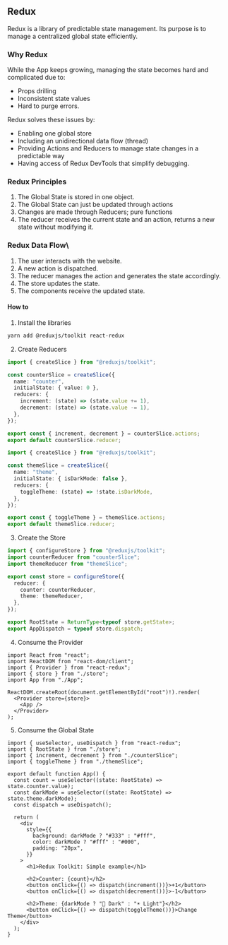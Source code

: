 ## Redux

Redux is a library of predictable state management. Its purpose is to manage a centralized global state efficiently.

### Why Redux

While the App keeps growing, managing the state becomes hard and complicated due to:

- Props drilling
- Inconsistent state values
- Hard to purge errors.

Redux solves these issues by:

- Enabling one global store
- Including an unidirectional data flow (thread)
- Providing Actions and Reducers to manage state changes in a predictable way
- Having access of Redux DevTools that simplify debugging.

### Redux Principles

1. The Global State is stored in one object.
2. The Global State can just be updated through actions
3. Changes are made through Reducers; pure functions
4. The reducer receives the current state and an action, returns a new state without modifying it.

### Redux Data Flow\

1. The user interacts with the website.
2. A new action is dispatched.
3. The reducer manages the action and generates the state accordingly.
4. The store updates the state.
5. The components receive the updated state.

#### How to

1. Install the libraries

```bash
yarn add @reduxjs/toolkit react-redux
```

2. Create Reducers

```ts
import { createSlice } from "@reduxjs/toolkit";

const counterSlice = createSlice({
  name: "counter",
  initialState: { value: 0 },
  reducers: {
    increment: (state) => (state.value += 1),
    decrement: (state) => (state.value -= 1),
  },
});

export const { increment, decrement } = counterSlice.actions;
export default counterSlice.reducer;
```

```ts
import { createSlice } from "@reduxjs/toolkit";

const themeSlice = createSlice({
  name: "theme",
  initialState: { isDarkMode: false },
  reducers: {
    toggleTheme: (state) => !state.isDarkMode,
  },
});

export const { toggleTheme } = themeSlice.actions;
export default themeSlice.reducer;
```

3. Create the Store

```ts
import { configureStore } from "@reduxjs/toolkit";
import counterReducer from "counterSlice";
import themeReducer from "themeSlice";

export const store = configureStore({
  reducer: {
    counter: counterReducer,
    theme: themeReducer,
  },
});

export RootState = ReturnType<typeof store.getState>;
export AppDispatch = typeof store.dispatch;
```

4. Consume the Provider

```tsx
import React from "react";
import ReactDOM from "react-dom/client";
import { Provider } from "react-redux";
import { store } from "./store";
import App from "./App";

ReactDOM.createRoot(document.getElementById("root")!).render(
  <Provider store={store}>
    <App />
  </Provider>
);
```

5. Consume the Global State

```tsx
import { useSelector, useDispatch } from "react-redux";
import { RootState } from "./store";
import { increment, decrement } from "./counterSlice";
import { toggleTheme } from "./themeSlice";

export default function App() {
  const count = useSelector((state: RootState) => state.counter.value);
  const darkMode = useSelector((state: RootState) => state.theme.darkMode);
  const dispatch = useDispatch();

  return (
    <div
      style={{
        background: darkMode ? "#333" : "#fff",
        color: darkMode ? "#fff" : "#000",
        padding: "20px",
      }}
    >
      <h1>Redux Toolkit: Simple example</h1>

      <h2>Counter: {count}</h2>
      <button onClick={() => dispatch(increment())}>+1</button>
      <button onClick={() => dispatch(decrement())}>-1</button>

      <h2>Theme: {darkMode ? "🌙 Dark" : "☀️ Light"}</h2>
      <button onClick={() => dispatch(toggleTheme())}>Change Theme</button>
    </div>
  );
}
```
